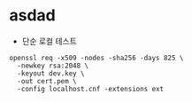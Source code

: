 # asdad

- 단순 로컬 테스트

```plain
openssl req -x509 -nodes -sha256 -days 825 \
  -newkey rsa:2048 \
  -keyout dev.key \
  -out cert.pem \
  -config localhost.cnf -extensions ext
```
